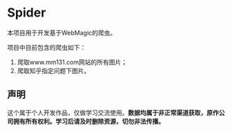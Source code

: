 # Spider
本项目用于开发基于WebMagic的爬虫。

项目中目前包含的爬虫如下：

1. 爬取www.mm131.com网站的所有图片；
2. 爬取知乎指定问题下图片。

## 声明
这个属于个人开发作品，仅做学习交流使用。**数据均属于非正常渠道获取，原作公司拥有所有权利。学习后请及时删除资源，切勿非法传播。**